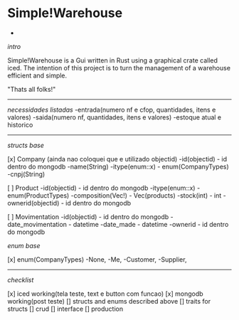 # **Simple!Warehouse**
-
*intro*

Simple!Warehouse is a Gui written in Rust using a graphical crate called iced.
The intention of this project is to turn the management of a warehouse efficient and simple. 

"Thats all folks!"

---
*necessidades listadas*
    -entrada(numero nf e cfop, quantidades, itens e valores)
    -saida(numero nf, quantidades, itens e valores)
    -estoque atual e historico

---
*structs base*

[x] Company (ainda nao coloquei que e utilizado objectid)
    -id(objectid) - id dentro do mongodb
    -name(String)
    -itype(enum::x) - enum(CompanyTypes)
    -cnpj(String)

[ ] Product
    -id(objectid) - id dentro do mongodb
    -itype(enum::x) - enum(ProductTypes)
    -composition(Vec!) - Vec(products)
    -stock(int) - int
    -ownerid(objectid) - id dentro do mongodb

[ ] Movimentation
    -id(objectid) - id dentro do mongodb
    -date_movimentation - datetime
    -date_made - datetime
    -ownerid - id dentro do mongodb


*enum base*

[x] enum(CompanyTypes)
    -None,
    -Me,
    -Customer,
    -Supplier,

---
*checklist*

[x] iced working(tela teste, text e button com funcao)
[x] mongodb working(post teste)
[] structs and enums described above
[] traits for structs
[] crud
[] interface
[] production
